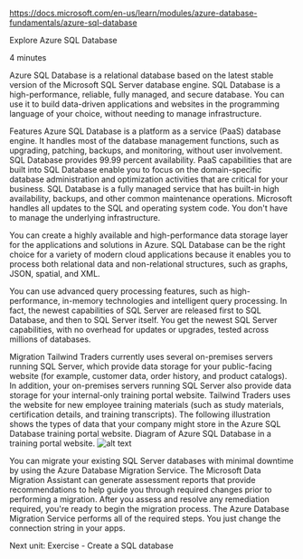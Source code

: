 https://docs.microsoft.com/en-us/learn/modules/azure-database-fundamentals/azure-sql-database

Explore Azure SQL Database

4 minutes

Azure SQL Database is a relational database based on the latest stable version of the Microsoft SQL Server database engine. SQL Database is a high-performance, reliable, fully managed, and secure database. You can use it to build data-driven applications and websites in the programming language of your choice, without needing to manage infrastructure.

Features
Azure SQL Database is a platform as a service (PaaS) database engine. It handles most of the database management functions, such as upgrading, patching, backups, and monitoring, without user involvement. SQL Database provides 99.99 percent availability. PaaS capabilities that are built into SQL Database enable you to focus on the domain-specific database administration and optimization activities that are critical for your business. SQL Database is a fully managed service that has built-in high availability, backups, and other common maintenance operations. Microsoft handles all updates to the SQL and operating system code. You don't have to manage the underlying infrastructure.

You can create a highly available and high-performance data storage layer for the applications and solutions in Azure. SQL Database can be the right choice for a variety of modern cloud applications because it enables you to process both relational data and non-relational structures, such as graphs, JSON, spatial, and XML.

You can use advanced query processing features, such as high-performance, in-memory technologies and intelligent query processing. In fact, the newest capabilities of SQL Server are released first to SQL Database, and then to SQL Server itself. You get the newest SQL Server capabilities, with no overhead for updates or upgrades, tested across millions of databases.


Migration
Tailwind Traders currently uses several on-premises servers running SQL Server, which provide data storage for your public-facing website (for example, customer data, order history, and product catalogs). In addition, your on-premises servers running SQL Server also provide data storage for your internal-only training portal website. Tailwind Traders uses the website for new employee training materials (such as study materials, certification details, and training transcripts). The following illustration shows the types of data that your company might store in the Azure SQL Database training portal website.
Diagram of Azure SQL Database in a training portal website.
![alt text](https://docs.microsoft.com/en-us/learn/azure-fundamentals/azure-database-fundamentals/media/azure-sql.png)

You can migrate your existing SQL Server databases with minimal downtime by using the Azure Database Migration Service. The Microsoft Data Migration Assistant can generate assessment reports that provide recommendations to help guide you through required changes prior to performing a migration. After you assess and resolve any remediation required, you're ready to begin the migration process. The Azure Database Migration Service performs all of the required steps. You just change the connection string in your apps.

Next unit: Exercise - Create a SQL database
